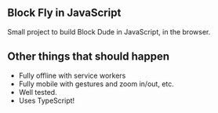## Block Fly in JavaScript

Small project to build Block Dude in JavaScript, in the browser.

## Other things that should happen

* Fully offline with service workers
* Fully mobile with gestures and zoom in/out, etc.
* Well tested.
* Uses TypeScript!
